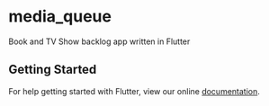 # media_queue

Book and TV Show backlog app written in Flutter

## Getting Started

For help getting started with Flutter, view our online
[documentation](https://flutter.io/).
